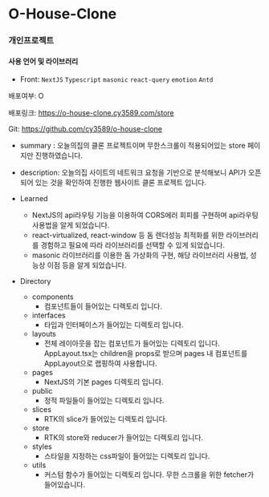 # O-House-Clone

### 개인프로젝트

#### 사용 언어 및 라이브러리

- Front: `NextJS` `Typescript` `masonic` `react-query` `emotion` `Antd`

배포여부: O

배포링크: https://o-house-clone.cy3589.com/store

Git: https://github.com/cy3589/o-house-clone

- summary : 오늘의집의 클론 프로젝트이며 무한스크롤이 적용되어있는 store 페이지만 진행하였습니다.

- description: 오늘의집 사이트의 네트워크 요청을 기반으로 분석해보니 API가 오픈되어 있는 것을 확인하여 진행한 웹사이트 클론 프로젝트 입니다.
- Learned
  - NextJS의 api라우팅 기능을 이용하여 CORS에러 회피를 구현하며 api라우팅 사용법을 알게 되었습니다.
  - react-virtualized, react-window 등 돔 렌더성능 최적화를 위한 라이브러리를 경험하고 필요에 따라 라이브러리를 선택할 수 있게 되었습니다.
  - masonic 라이브러리를 이용한 돔 가상화의 구현, 해당 라이브러리 사용법, 성능상 이점 등을 알게 되었습니다.
- Directory
  - components
    - 컴포넌트들이 들어있는 디렉토리 입니다.
  - interfaces
    - 타입과 인터페이스가 들어있는 디렉토리 입니다.
  - layouts
    - 전체 레이아웃을 잡는 컴포넌트가 들어있는 디렉토리 입니다.
      AppLayout.tsx는 children을 props로 받으며 pages 내 컴포넌트를 AppLayout으로 랩핑하여 사용합니다.
  - pages
    - NextJS의 기본 pages 디렉토리 입니다.
  - public
    - 정적 파일들이 들어있는 디렉토리 입니다.
  - slices
    - RTK의 slice가 들어있는 디렉토리 입니다.
  - store
    - RTK의 store와 reducer가 들어있는 디렉토리 입니다.
  - styles
    - 스타일을 지정하는 css파일이 들어있는 디렉토리 입니다.
  - utils
    - 커스텀 함수가 들어있는 디렉토리 입니다.
      무한 스크롤을 위한 fetcher가 들어있습니다.
